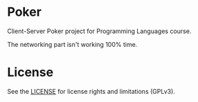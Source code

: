 # Poker
Client-Server Poker project for Programming Languages course.

The networking part isn't working 100% time.

# License
See the [LICENSE](LICENSE.md) for license rights and limitations (GPLv3).
